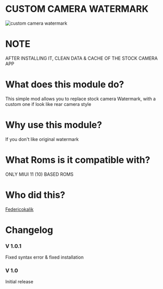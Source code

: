 # CUSTOM CAMERA WATERMARK

![custom camera watermark](https://i.ibb.co/JsDhQ10/cwm-k20.jpg)

# NOTE
AFTER INSTALLING IT, CLEAN DATA & CACHE OF THE STOCK CAMERA APP

# What does this module do?
This simple mod allows you to replace stock camera Watermark, with a custom one if look like rear camera style

# Why use this module?

If you don't like original watermark

# What Roms is it compatible with?

ONLY MIUI 11 (10) BASED ROMS

# Who did this?

[Federicokalik](https://github.com/Federicokalik) 

# Changelog

### V 1.0.1

Fixed syntax error & fixed installation

### V 1.0

Initial release
